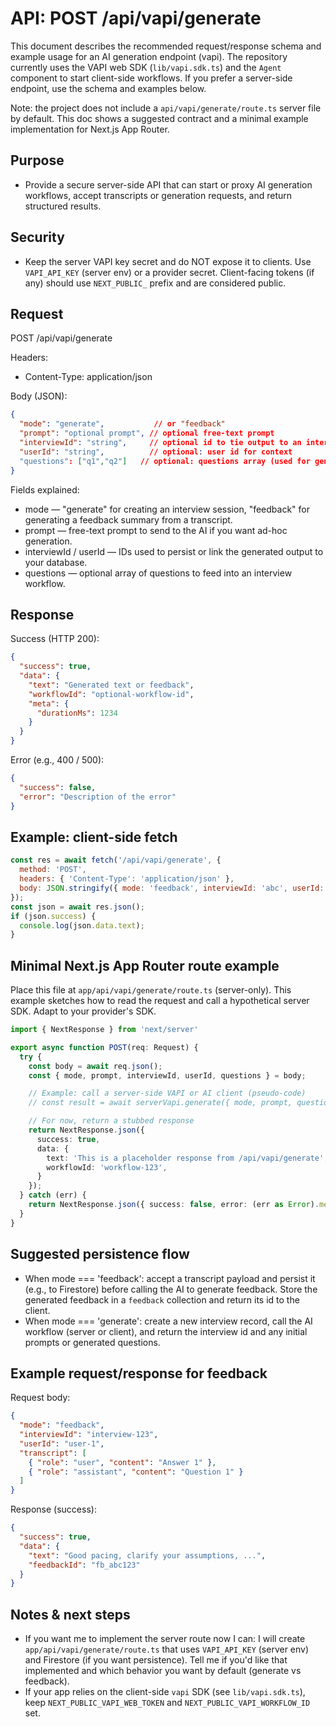 # API: POST /api/vapi/generate

This document describes the recommended request/response schema and example usage for an AI generation endpoint (vapi). The repository currently uses the VAPI web SDK (`lib/vapi.sdk.ts`) and the `Agent` component to start client-side workflows. If you prefer a server-side endpoint, use the schema and examples below.

Note: the project does not include a `api/vapi/generate/route.ts` server file by default. This doc shows a suggested contract and a minimal example implementation for Next.js App Router.

## Purpose

- Provide a secure server-side API that can start or proxy AI generation workflows, accept transcripts or generation requests, and return structured results.

## Security

- Keep the server VAPI key secret and do NOT expose it to clients. Use `VAPI_API_KEY` (server env) or a provider secret. Client-facing tokens (if any) should use `NEXT_PUBLIC_` prefix and are considered public.

## Request

POST /api/vapi/generate

Headers:
- Content-Type: application/json

Body (JSON):

```json
{
  "mode": "generate",           // or "feedback"
  "prompt": "optional prompt", // optional free-text prompt
  "interviewId": "string",     // optional id to tie output to an interview
  "userId": "string",          // optional: user id for context
  "questions": ["q1","q2"]   // optional: questions array (used for generate)
}
```

Fields explained:
- mode — "generate" for creating an interview session, "feedback" for generating a feedback summary from a transcript.
- prompt — free-text prompt to send to the AI if you want ad-hoc generation.
- interviewId / userId — IDs used to persist or link the generated output to your database.
- questions — optional array of questions to feed into an interview workflow.

## Response

Success (HTTP 200):

```json
{
  "success": true,
  "data": {
    "text": "Generated text or feedback",
    "workflowId": "optional-workflow-id",
    "meta": {
      "durationMs": 1234
    }
  }
}
```

Error (e.g., 400 / 500):

```json
{
  "success": false,
  "error": "Description of the error"
}
```

## Example: client-side fetch

```js
const res = await fetch('/api/vapi/generate', {
  method: 'POST',
  headers: { 'Content-Type': 'application/json' },
  body: JSON.stringify({ mode: 'feedback', interviewId: 'abc', userId: 'u1' })
});
const json = await res.json();
if (json.success) {
  console.log(json.data.text);
}
```

## Minimal Next.js App Router route example

Place this file at `app/api/vapi/generate/route.ts` (server-only). This example sketches how to read the request and call a hypothetical server SDK. Adapt to your provider's SDK.

```ts
import { NextResponse } from 'next/server'

export async function POST(req: Request) {
  try {
    const body = await req.json();
    const { mode, prompt, interviewId, userId, questions } = body;

    // Example: call a server-side VAPI or AI client (pseudo-code)
    // const result = await serverVapi.generate({ mode, prompt, questions });

    // For now, return a stubbed response
    return NextResponse.json({
      success: true,
      data: {
        text: 'This is a placeholder response from /api/vapi/generate',
        workflowId: 'workflow-123',
      }
    });
  } catch (err) {
    return NextResponse.json({ success: false, error: (err as Error).message }, { status: 500 });
  }
}
```

## Suggested persistence flow

- When mode === 'feedback': accept a transcript payload and persist it (e.g., to Firestore) before calling the AI to generate feedback. Store the generated feedback in a `feedback` collection and return its id to the client.
- When mode === 'generate': create a new interview record, call the AI workflow (server or client), and return the interview id and any initial prompts or generated questions.

## Example request/response for feedback

Request body:

```json
{
  "mode": "feedback",
  "interviewId": "interview-123",
  "userId": "user-1",
  "transcript": [
    { "role": "user", "content": "Answer 1" },
    { "role": "assistant", "content": "Question 1" }
  ]
}
```

Response (success):

```json
{
  "success": true,
  "data": {
    "text": "Good pacing, clarify your assumptions, ...",
    "feedbackId": "fb_abc123"
  }
}
```

## Notes & next steps

- If you want me to implement the server route now I can: I will create `app/api/vapi/generate/route.ts` that uses `VAPI_API_KEY` (server env) and Firestore (if you want persistence). Tell me if you'd like that implemented and which behavior you want by default (generate vs feedback).
- If your app relies on the client-side `vapi` SDK (see `lib/vapi.sdk.ts`), keep `NEXT_PUBLIC_VAPI_WEB_TOKEN` and `NEXT_PUBLIC_VAPI_WORKFLOW_ID` set.
